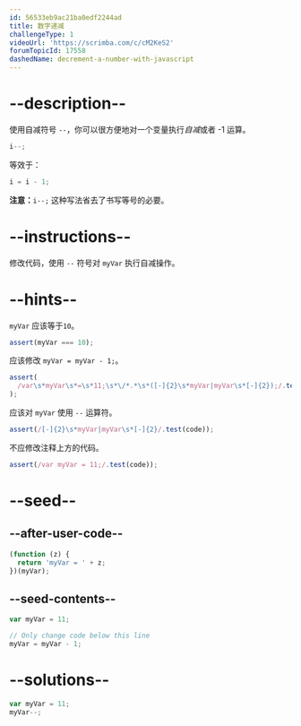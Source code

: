```yaml
---
id: 56533eb9ac21ba0edf2244ad
title: 数字递减
challengeType: 1
videoUrl: 'https://scrimba.com/c/cM2KeS2'
forumTopicId: 17558
dashedName: decrement-a-number-with-javascript
---
```


# --description--

使用自减符号 `--`，你可以很方便地对一个变量执行<dfn>自减</dfn>或者 -1 运算。

```js
i--;
```

等效于：

```js
i = i - 1;
```

**注意：**`i--;` 这种写法省去了书写等号的必要。

# --instructions--

修改代码，使用 `--` 符号对 `myVar` 执行自减操作。

# --hints--

`myVar` 应该等于`10`。

```js
assert(myVar === 10);
```

应该修改 `myVar = myVar - 1;`。

```js
assert(
  /var\s*myVar\s*=\s*11;\s*\/*.*\s*([-]{2}\s*myVar|myVar\s*[-]{2});/.test(code)
);
```

应该对 `myVar` 使用 `--` 运算符。

```js
assert(/[-]{2}\s*myVar|myVar\s*[-]{2}/.test(code));
```

不应修改注释上方的代码。

```js
assert(/var myVar = 11;/.test(code));
```

# --seed--

## --after-user-code--

```js
(function (z) {
  return 'myVar = ' + z;
})(myVar);
```

## --seed-contents--

```js
var myVar = 11;

// Only change code below this line
myVar = myVar - 1;
```

# --solutions--

```js
var myVar = 11;
myVar--;
```
